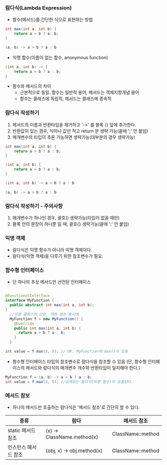 ### 람다식(Lambda Expression)
- 함수(메서드)를 간단한 식으로 표현하는 방법
```java
int max(int a, int b) {
    return a > b ? a: b;
}

(a, b) -> a > b ? a : b
```
- 익명 함수(이름이 없는 함수, anonymous function)
```java
(int a, int b) -> {
    return a > b ? a : b;
}
```
- 함수와 메서드의 차이
  - 근본적으로 동일. 함수는 일반적 용어, 메서드는 객체지향개념 용어
  - 함수는 클래스에 독립적, 메서드는 클래스에 종속적

### 람다식 작성하기
1. 메서드의 이름과 반환타입을 제거하고 '->' 를 블록 {} 앞에 추가한다.
2. 반환값이 있는 경우, 식이나 값만 적고 return 문 생략 가능(끝에 ';' 안 붙임)
3. 매개변수의 타입이 추론 가능하면 생략가능(대부분의 경우 생략가능)
```java
int max(int a, int b) {
    return a > b ? a : b;
}

(int a, int b) { 
    return a > b ? a : b;
}

(int a, int b) -> a > b ? a : b
        
(a, b) -> a > b ? a : b
```

### 람다식 작성하기 - 주의사항
1. 매개변수가 하나인 경우, 괄호() 생략가능(타입이 없을 때만)
2. 블록 안의 문장이 하나뿐 일 때, 괄호{} 생략가능(끝에 ';' 안 붙임)

### 익명 객체
- 람다식은 익명 함수가 아니라 익명 객체이다.
- 람다식(익명 객체)을 다루기 위한 참조변수가 필요.

### 함수형 인터페이스
- 단 하나의 추상 메서드만 선언된 인터페이스

```java

@FunctionalInterface
interface MyFunction {
  public abstract int max(int a, int b);
}
  //익명 클래스의 선언, 객체 생성 동시에
  MyFunction f = new MyFunction() {
    @Override
    public int max(int a, int b) {
      return a > b ? a : b;
    }
  }
  
int value = f.max(3, 5); // OK. MyFunction에 max()가 있음
```
- 함수형 인터페이스 타입의 참조변수로 람다식을 참조할 수 있음 (단, 함수형 인터페이스의 메서드와 람다식의 매개변수 개수와 반환타입이 일치해야 한다.)
```java
MyFunction f = (a, b) -> a > b ? a : b;
int value = f.max(3, 5); //실제로는 람다식(익명 함수)이 호출된다.
```

### 메서드 참보
- 하나의 메서드만 호출하는 람다식은 '메서드 참조'로 간단히 할 수 있다.


|종류|람다|메서드 참조|
|----|----|----|
|static 메서드 참조|(x) -> ClassName.method(x)|ClassName::method|
|인스턴스 메서드 참조|(obj, x) -> obj.method(x)|ClassName::method|
